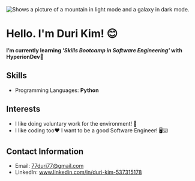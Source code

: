 <picture>
 <source media="(prefers-color-scheme: dark)" srcset="https://getwallpapers.com/wallpaper/full/9/5/2/1198681-4k-galaxy-wallpaper-3840x2160-for-4k.jpg">
 <source media="(prefers-color-scheme: light)" srcset="https://wallpapercave.com/wp/wp4557708.jpg">
 <img alt="Shows a picture of a mountain in light mode and a galaxy in dark mode." src="https://pluspng.com/img-png/png-smiling-face-open-2000.png">
</picture>

# Hello. I'm Duri Kim! 😊
**I’m currently learning _'Skills Bootcamp in Software Engineering'_ with HyperionDev**🙌

## Skills
- Programming Languages: **Python**

## Interests
- I like doing voluntary work for the environment! 🌳
- I like coding too❤️ I want to be a good Software Engineer! 🖥️⌨️

## Contact Information
- Email: 77duri77@gmail.com
- LinkedIn: www.linkedin.com/in/duri-kim-537315178
  

<!--
**Duri-Kim/Duri-Kim** is a ✨ _special_ ✨ repository because its `README.md` (this file) appears on your GitHub profile.

Here are some ideas to get you started:

- 🔭 I’m currently working on ...
- 🌱 I’m currently learning ...
- 👯 I’m looking to collaborate on ...
- 🤔 I’m looking for help with ...
- 💬 Ask me about ...
- 📫 How to reach me: ...
- 😄 Pronouns: ...
- ⚡ Fun fact: ...
-->
